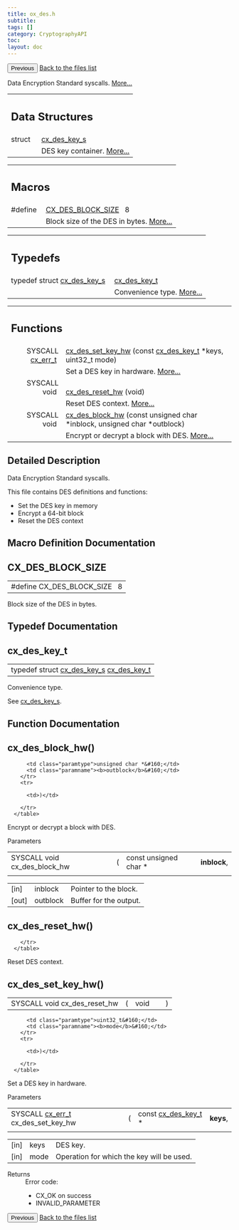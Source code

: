 ```yaml
---
title: ox_des.h
subtitle:
tags: []
category: CryptographyAPI
toc:
layout: doc
---
```


<button class="uk-button uk-button-default uk-button-small uk-margin-medium-top" onclick="history.back()">Previous</button>
<a class="uk-button uk-button-default uk-button-small uk-margin-medium-top crypto-button" href="../../crypto-api/files">Back to the files list</a>


<p>Data Encryption Standard syscalls.  
<a href="#details">More...</a></p>
<table class="memberdecls">
<tr class="heading"><td colspan="4"><h2 class="groupheader"><a name="nested-classes"></a>
Data Structures</h2></td></tr>
<tr class="memitem:"><td class="memItemLeft" align="right" valign="top">struct &#160;</td><td colspan="3" class="memItemRight" valign="bottom"><a class="el" href="../cx__des__key__s">cx_des_key_s</a></td></tr>
<tr class="memdesc:"><td class="mdescLeft">&#160;</td><td colspan="3" class="mdescRight">DES key container.  <a href="../cx__des__key__s#details">More...</a><br /></td></tr>
</table><table class="memberdecls">
<tr class="heading"><td colspan="4"><h2 class="groupheader"><a name="define-members"></a>
Macros</h2></td></tr>
<tr class="memitem:ada0cc538fe9f26456939251e871cf0bb"><td class="memItemLeft" align="right" valign="top">#define&#160;</td><td colspan="3" class="memItemRight" valign="bottom"><a class="el" href="../ox__des_8h#ada0cc538fe9f26456939251e871cf0bb">CX_DES_BLOCK_SIZE</a>&#160;&#160;&#160;8</td></tr>
<tr class="memdesc:ada0cc538fe9f26456939251e871cf0bb"><td class="mdescLeft">&#160;</td><td colspan="3" class="mdescRight">Block size of the DES in bytes.  <a href="#ada0cc538fe9f26456939251e871cf0bb">More...</a><br /></td></tr>
</table><table class="memberdecls">
<tr class="heading"><td colspan="4"><h2 class="groupheader"><a name="typedef-members"></a>
Typedefs</h2></td></tr>
<tr class="memitem:a42e0abbb819b1adef6ec3679e398461b"><td class="memItemLeft" align="right" valign="top">typedef struct <a class="el" href="../cx__des__key__s">cx_des_key_s</a>&#160;</td><td colspan="3" class="memItemRight" valign="bottom"><a class="el" href="../ox__des_8h#a42e0abbb819b1adef6ec3679e398461b">cx_des_key_t</a></td></tr>
<tr class="memdesc:a42e0abbb819b1adef6ec3679e398461b"><td class="mdescLeft">&#160;</td><td colspan="3" class="mdescRight">Convenience type.  <a href="#a42e0abbb819b1adef6ec3679e398461b">More...</a><br /></td></tr>
</table><table class="memberdecls">
<tr class="heading"><td colspan="4"><h2 class="groupheader"><a name="func-members"></a>
Functions</h2></td></tr>
<tr class="memitem:a6d808b3719784427743e746631106dd1"><td class="memItemLeft" align="right" valign="top">SYSCALL <a class="el" href="../cx__errors_8h#a06db7f567671764f4980db9bc828fa85">cx_err_t</a>&#160;</td><td colspan="3" class="memItemRight" valign="bottom"><a class="el" href="../ox__des_8h#a6d808b3719784427743e746631106dd1">cx_des_set_key_hw</a> (const <a class="el" href="../ox__des_8h#a42e0abbb819b1adef6ec3679e398461b">cx_des_key_t</a> *keys, uint32_t mode)</td></tr>
<tr class="memdesc:a6d808b3719784427743e746631106dd1"><td class="mdescLeft">&#160;</td><td colspan="3" class="mdescRight">Set a DES key in hardware.  <a href="#a6d808b3719784427743e746631106dd1">More...</a><br /></td></tr>
<tr class="memitem:a5ade6911fa86c36732840955622f0684"><td class="memItemLeft" align="right" valign="top">SYSCALL void&#160;</td><td colspan="3" class="memItemRight" valign="bottom"><a class="el" href="../ox__des_8h#a5ade6911fa86c36732840955622f0684">cx_des_reset_hw</a> (void)</td></tr>
<tr class="memdesc:a5ade6911fa86c36732840955622f0684"><td class="mdescLeft">&#160;</td><td colspan="3" class="mdescRight">Reset DES context.  <a href="#a5ade6911fa86c36732840955622f0684">More...</a><br /></td></tr>
<tr class="memitem:a979b77edef2ac2daa9b52b13b56ef248"><td class="memItemLeft" align="right" valign="top">SYSCALL void&#160;</td><td colspan="3" class="memItemRight" valign="bottom"><a class="el" href="../ox__des_8h#a979b77edef2ac2daa9b52b13b56ef248">cx_des_block_hw</a> (const unsigned char *inblock, unsigned char *outblock)</td></tr>
<tr class="memdesc:a979b77edef2ac2daa9b52b13b56ef248"><td class="mdescLeft">&#160;</td><td colspan="3" class="mdescRight">Encrypt or decrypt a block with DES.  <a href="#a979b77edef2ac2daa9b52b13b56ef248">More...</a><br /></td></tr>
</table>
<a name="details" id="details"></a>

## Detailed Description

<div class="textblock"><p>Data Encryption Standard syscalls. </p>
<p>This file contains DES definitions and functions:</p><ul>
<li>Set the DES key in memory</li>
<li>Encrypt a 64-bit block</li>
<li>Reset the DES context </li>
</ul>
</div><h2 class="groupheader">Macro Definition Documentation</h2>
<a id="ada0cc538fe9f26456939251e871cf0bb"></a>
<h2 class="memtitle">CX_DES_BLOCK_SIZE</h2>

<div class="memitem">
<div class="memproto">
      <table class="memname">
        <tr>
          <td class="memname">#define CX_DES_BLOCK_SIZE&#160;&#160;&#160;8</td>
        </tr>
      </table>
</div><div class="memdoc">

<p>Block size of the DES in bytes. </p>

</div>
</div>
<h2 class="groupheader">Typedef Documentation</h2>
<a id="a42e0abbb819b1adef6ec3679e398461b"></a>
<h2 class="memtitle">cx_des_key_t</h2>

<div class="memitem">
<div class="memproto">
      <table class="memname">
        <tr>
          <td class="memname">typedef struct <a class="el" href="../cx__des__key__s">cx_des_key_s</a> <a class="el" href="../ox__des_8h#a42e0abbb819b1adef6ec3679e398461b">cx_des_key_t</a></td>
        </tr>
      </table>
</div><div class="memdoc">

<p>Convenience type. </p>
<p>See <a class="el" href="../cx__des__key__s" title="DES key container. ">cx_des_key_s</a>. </p>

</div>
</div>
<h2 class="groupheader">Function Documentation</h2>
<a id="a979b77edef2ac2daa9b52b13b56ef248"></a>
<h2 class="memtitle">cx_des_block_hw()</h2>

<div class="memitem">
<div class="memproto">
      <table class="memname">
        <tr>
          <td class="memname">SYSCALL void cx_des_block_hw </td>
          <td>(</td>
          <td class="paramtype">const unsigned char *&#160;</td>
          <td class="paramname"><b>inblock</b>, </td>
        </tr>
        <tr>
          <td colspan="2" class="paramkey"></td>
          
          <td class="paramtype">unsigned char *&#160;</td>
          <td class="paramname"><b>outblock</b>&#160;</td>
        </tr>
        <tr>
          
          <td>)</td>
          
        </tr>
      </table>
</div><div class="memdoc">

<p>Encrypt or decrypt a block with DES. </p>
<dl class="params"><dt>Parameters</dt><dd>
  <table class="params">
    <tr><td class="paramdir">[in]</td><td class="paramname">inblock</td><td colspan="4">Pointer to the block.</td></tr>
    <tr><td class="paramdir">[out]</td><td class="paramname">outblock</td><td colspan="4">Buffer for the output. </td></tr>
  </table>
  </dd>
</dl>

</div>
</div>
<a id="a5ade6911fa86c36732840955622f0684"></a>
<h2 class="memtitle">cx_des_reset_hw()</h2>

<div class="memitem">
<div class="memproto">
      <table class="memname">
        <tr>
          <td class="memname">SYSCALL void cx_des_reset_hw </td>
          <td>(</td>
          <td class="paramtype">void&#160;</td>
          <td class="paramname"></td><td>)</td>
          
        </tr>
      </table>
</div><div class="memdoc">

<p>Reset DES context. </p>

</div>
</div>
<a id="a6d808b3719784427743e746631106dd1"></a>
<h2 class="memtitle">cx_des_set_key_hw()</h2>

<div class="memitem">
<div class="memproto">
      <table class="memname">
        <tr>
          <td class="memname">SYSCALL <a class="el" href="../cx__errors_8h#a06db7f567671764f4980db9bc828fa85">cx_err_t</a> cx_des_set_key_hw </td>
          <td>(</td>
          <td class="paramtype">const <a class="el" href="../ox__des_8h#a42e0abbb819b1adef6ec3679e398461b">cx_des_key_t</a> *&#160;</td>
          <td class="paramname"><b>keys</b>, </td>
        </tr>
        <tr>
          <td colspan="2" class="paramkey"></td>
          
          <td class="paramtype">uint32_t&#160;</td>
          <td class="paramname"><b>mode</b>&#160;</td>
        </tr>
        <tr>
          
          <td>)</td>
          
        </tr>
      </table>
</div><div class="memdoc">

<p>Set a DES key in hardware. </p>
<dl class="params"><dt>Parameters</dt><dd>
  <table class="params">
    <tr><td class="paramdir">[in]</td><td class="paramname">keys</td><td colspan="4">DES key.</td></tr>
    <tr><td class="paramdir">[in]</td><td class="paramname">mode</td><td colspan="4">Operation for which the key will be used.</td></tr>
  </table>
  </dd>
</dl>
<dl class="section return"><dt>Returns</dt><dd>Error code:<ul>
<li>CX_OK on success</li>
<li>INVALID_PARAMETER </li>
</ul>
</dd></dl>

</div>
</div>
<button class="uk-button uk-button-default uk-button-small uk-margin-medium-top" onclick="history.back()">Previous</button>
<a class="uk-button uk-button-default uk-button-small uk-margin-medium-top crypto-button" href="../../crypto-api/files">Back to the files list</a>
